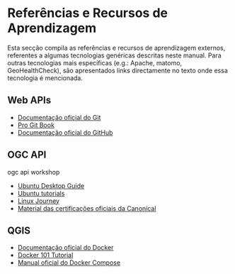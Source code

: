 # Referências e Recursos de Aprendizagem

Esta secção compila as referências e recursos de aprendizagem externos, referentes a algumas tecnologias genéricas descritas neste manual. Para outras tecnologias mais específicas (e.g.: Apache, matomo, GeoHealthCheck), são apresentados links directamente no texto onde essa tecnologia é mencionada.

## Web APIs

* [Documentação oficial do Git](https://git-scm.com/doc)
* [Pro Git Book](https://git-scm.com/book/en/v2)
* [Documentação oficial do GitHub](https://docs.github.com/en)


## OGC API

ogc api workshop

* [Ubuntu Desktop Guide](https://help.ubuntu.com/24.10/ubuntu-help/index.html)
* [Ubuntu tutorials](https://ubuntu.com/tutorials)
* [Linux Journey](https://linuxjourney.com/)
* [Material das certificações oficiais da Canonical](https://ubuntu.com/credentials/syllabus)

## QGIS

* [Documentação oficial do Docker](https://docs.docker.com/)
* [Docker 101 Tutorial](https://www.docker.com/101-tutorial/)
* [Manual oficial do Docker Compose](https://docs.docker.com/compose/)


